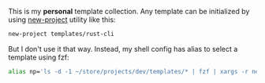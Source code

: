 This is my **personal** template collection. Any template can be initialized by using
[new-project](https://github.com/sysraccoon/new-project) utility like this:

```sh
new-project templates/rust-cli
```

But I don't use it that way. Instead, my shell config has alias to select a template using fzf:

```sh
alias np='ls -d -1 ~/store/projects/dev/templates/* | fzf | xargs -r new-project'
```
